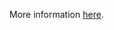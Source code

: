 More information [here](https://docs.bridgecrew.io/docs/ensure-aws-mwaa-environment-has-webserver-logs-enabled).
